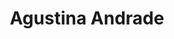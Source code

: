 ---
layout: author
title: "Agustina Andrade"
feature:
img: 
city-born:
date-born: 
city-death: 
date-death:
nacionalidad:
---